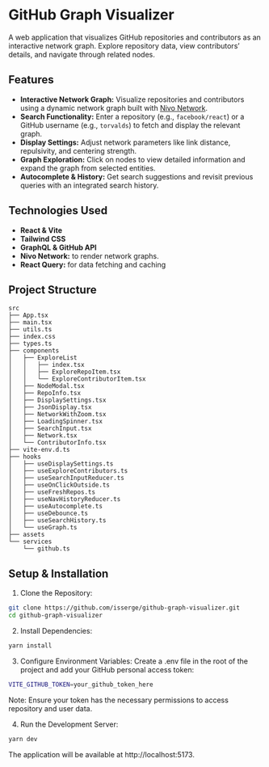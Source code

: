 # GitHub Graph Visualizer

A web application that visualizes GitHub repositories and contributors as an interactive network graph. Explore repository data, view contributors’ details, and navigate through related nodes.

## Features

- **Interactive Network Graph:** Visualize repositories and contributors using a dynamic network graph built with [Nivo Network](https://nivo.rocks/network/).
- **Search Functionality:** Enter a repository (e.g., `facebook/react`) or a GitHub username (e.g., `torvalds`) to fetch and display the relevant graph.
- **Display Settings:** Adjust network parameters like link distance, repulsivity, and centering strength.
- **Graph Exploration:** Click on nodes to view detailed information and expand the graph from selected entities.
- **Autocomplete & History:** Get search suggestions and revisit previous queries with an integrated search history.

## Technologies Used

- **React & Vite**
- **Tailwind CSS**
- **GraphQL & GitHub API**
- **Nivo Network:** to render network graphs.
- **React Query:** for data fetching and caching

## Project Structure

```plaintext
src
├── App.tsx
├── main.tsx
├── utils.ts
├── index.css
├── types.ts
├── components
│   ├── ExploreList
│   │   ├── index.tsx
│   │   ├── ExploreRepoItem.tsx
│   │   └── ExploreContributorItem.tsx
│   ├── NodeModal.tsx
│   ├── RepoInfo.tsx
│   ├── DisplaySettings.tsx
│   ├── JsonDisplay.tsx
│   ├── NetworkWithZoom.tsx
│   ├── LoadingSpinner.tsx
│   ├── SearchInput.tsx
│   ├── Network.tsx
│   └── ContributorInfo.tsx
├── vite-env.d.ts
├── hooks
│   ├── useDisplaySettings.ts
│   ├── useExploreContributors.ts
│   ├── useSearchInputReducer.ts
│   ├── useOnClickOutside.ts
│   ├── useFreshRepos.ts
│   ├── useNavHistoryReducer.ts
│   ├── useAutocomplete.ts
│   ├── useDebounce.ts
│   ├── useSearchHistory.ts
│   └── useGraph.ts
├── assets
└── services
    └── github.ts
```

## Setup & Installation
1.	Clone the Repository:
```bash
git clone https://github.com/isserge/github-graph-visualizer.git
cd github-graph-visualizer
```

2.	Install Dependencies:
```bash
yarn install
```

3.	Configure Environment Variables:
Create a .env file in the root of the project and add your GitHub personal access token:
```bash
VITE_GITHUB_TOKEN=your_github_token_here
```
Note: Ensure your token has the necessary permissions to access repository and user data.

4.	Run the Development Server:
```bash
yarn dev
```
The application will be available at http://localhost:5173.
